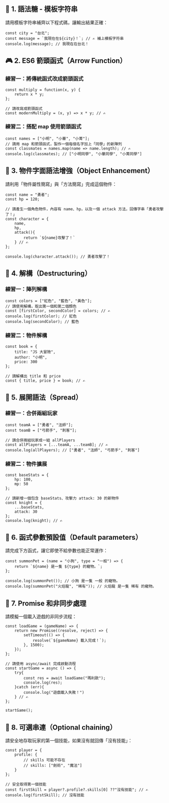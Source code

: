 ## 🌟 1. 語法糖 - 模板字符串

請用模板字符串補齊以下程式碼，讓輸出結果正確：

```
const city = "台北";
const message = `我現在在${city}！`; // ✍️ 補上模板字符串
console.log(message); // 我現在在台北！
```


## 🎮 2. ES6 箭頭函式（Arrow Function）

### 練習一：將傳統函式改成箭頭函式

```
const multiply = function(x, y) {
    return x * y;
};

// 請改寫成箭頭函式
const modernMultiply = (x, y) => x * y; // ✍️
```

### 練習二：搭配 map 使用箭頭函式

```
const names = ["小明", "小華", "小菁"];
// 請用 map 和箭頭函式，製作一個每個名字加上「同學」的新陣列
const classmates = names.map(name => name.length); // ✍️
console.log(classmates); // ["小明同學", "小華同學", "小菁同學"]
```

## 🎲 3. 物件字面語法增強（Object Enhancement）

請利用「物件屬性簡寫」與「方法簡寫」完成這個物件：

```
const name = "勇者";
const hp = 120;

// 請產生一個角色物件，內容有 name、hp，以及一個 attack 方法，回傳字串「勇者攻擊了！」
const character = {
    name,
    hp,
    attack(){
        return `${name}攻擊了！`
    } // ✍️
};

console.log(character.attack()); // 勇者攻擊了！
```

## 🎯 4. 解構（Destructuring）

### 練習一：陣列解構

```
const colors = ["紅色", "藍色", "黃色"];
// 請使用解構，取出第一個和第二個顏色
const [firstColor, secondColor] = colors; // ✍️
console.log(firstColor); // 紅色
console.log(secondColor); // 藍色
```

### 練習二：物件解構

```
const book = {
    title: "JS 大冒險",
    author: "小明",
    price: 300
};

// 請解構出 title 和 price
const { title, price } = book; // ✍️
```

## 🎨 5. 展開語法（Spread）

### 練習一：合併兩組玩家

```
const teamA = ["勇者", "法師"];
const teamB = ["弓箭手", "刺客"];

// 請合併兩組玩家成一組 allPlayers
const allPlayers = [...teamA, ...teamB]; // ✍️
console.log(allPlayers); // ["勇者", "法師", "弓箭手", "刺客"]
```

### 練習二：物件擴展

```
const baseStats = {
    hp: 100,
    mp: 50
};

// 請新增一個包含 baseStats、攻擊力 attack: 30 的新物件
const knight = {
    ...baseStats,
    attack: 30
}; 
console.log(knight); // ✍️
```

## 🎁 6. 函式參數預設值（Default parameters）

請完成下方函式，讓它即使不給參數也能正常運作：

```
const summonPet = (name = "小狗", type = "一般") => {
    return `${name} 是一隻 ${type} 的寵物。`;
};

console.log(summonPet()); // 小狗 是一隻 一般 的寵物。
console.log(summonPet("火焰龍", "稀有")); // 火焰龍 是一隻 稀有 的寵物。
```

## 🌈 7. Promise 和非同步處理

請模擬一個載入遊戲的非同步流程：

```
const loadGame = (gameName) => {
    return new Promise((resolve, reject) => {
        setTimeout(() => {
            resolve(`${gameName} 載入完成！`);
        }, 1500);
    });
};

// 請使用 async/await 完成啟動流程
const startGame = async () => {
    try{
        const res = await loadGame("瑪利歐");
        console.log(res);
    }catch (err){
        console.log("遊戲載入失敗！")
    } // ✍️
};

startGame();
```

## 🎵 8. 可選串連（Optional chaining）

請安全地存取玩家的第一個技能，如果沒有就回傳「沒有技能」：

```
const player = {
    profile: {
        // skills 可能不存在
        // skills: ["劍術", "魔法"]
    }
};

// 安全取得第一個技能
const firstSkill = player?.profile?.skills[0] ??"沒有技能"; // ✍️
console.log(firstSkill); // 沒有技能
```
